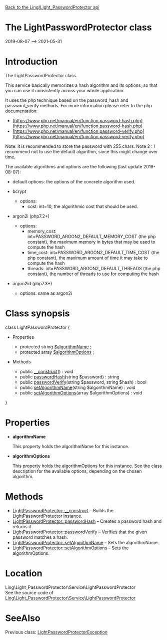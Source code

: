[Back to the Ling/Light_PasswordProtector api](https://github.com/lingtalfi/Light_PasswordProtector/blob/master/doc/api/Ling/Light_PasswordProtector.md)



The LightPasswordProtector class
================
2019-08-07 --> 2021-05-31






Introduction
============

The LightPasswordProtector class.


This service basically memorizes a hash algorithm and its options, so that you can use it consistently across your whole application.

It uses the php technique based on the password_hash and password_verify methods.
For more information please refer to the php documentation:

- [https://www.php.net/manual/en/function.password-hash.php](https://www.php.net/manual/en/function.password-hash.php)
- [https://www.php.net/manual/en/function.password-verify.php](https://www.php.net/manual/en/function.password-verify.php)


Note: it is recommended to store the password with 255 chars.
Note 2 : I recommend not to use the default algorithm, since this might change over time.




The available algorithms and options are the following (last update 2019-08-07):


- default
     options: the options of the concrete algorithm used.

- bcrypt
     - options:
         - cost: int=10, the algorithmic cost that should be used.

- argon2i (php7.2+)
     - options:
         - memory_cost: int=PASSWORD_ARGON2_DEFAULT_MEMORY_COST (the php constant), the maximum memory in bytes that may be used to compute the hash
         - time_cost: int=PASSWORD_ARGON2_DEFAULT_TIME_COST (the php constant), the maximum amount of time it may take to compute the hash
         - threads: int=PASSWORD_ARGON2_DEFAULT_THREADS (the php constant), the number of threads to use for computing the hash



- argon2id (php7.3+)
     - options: same as argon2i



Class synopsis
==============


class <span class="pl-k">LightPasswordProtector</span>  {

- Properties
    - protected string [$algorithmName](#property-algorithmName) ;
    - protected array [$algorithmOptions](#property-algorithmOptions) ;

- Methods
    - public [__construct](https://github.com/lingtalfi/Light_PasswordProtector/blob/master/doc/api/Ling/Light_PasswordProtector/Service/LightPasswordProtector/__construct.md)() : void
    - public [passwordHash](https://github.com/lingtalfi/Light_PasswordProtector/blob/master/doc/api/Ling/Light_PasswordProtector/Service/LightPasswordProtector/passwordHash.md)(string $password) : string
    - public [passwordVerify](https://github.com/lingtalfi/Light_PasswordProtector/blob/master/doc/api/Ling/Light_PasswordProtector/Service/LightPasswordProtector/passwordVerify.md)(string $password, string $hash) : bool
    - public [setAlgorithmName](https://github.com/lingtalfi/Light_PasswordProtector/blob/master/doc/api/Ling/Light_PasswordProtector/Service/LightPasswordProtector/setAlgorithmName.md)(string $algorithmName) : void
    - public [setAlgorithmOptions](https://github.com/lingtalfi/Light_PasswordProtector/blob/master/doc/api/Ling/Light_PasswordProtector/Service/LightPasswordProtector/setAlgorithmOptions.md)(array $algorithmOptions) : void

}




Properties
=============

- <span id="property-algorithmName"><b>algorithmName</b></span>

    This property holds the algorithmName for this instance.
    
    

- <span id="property-algorithmOptions"><b>algorithmOptions</b></span>

    This property holds the algorithmOptions for this instance.
    See the class description for the available options, depending on the chosen algorithm.
    
    



Methods
==============

- [LightPasswordProtector::__construct](https://github.com/lingtalfi/Light_PasswordProtector/blob/master/doc/api/Ling/Light_PasswordProtector/Service/LightPasswordProtector/__construct.md) &ndash; Builds the LightPasswordProtector instance.
- [LightPasswordProtector::passwordHash](https://github.com/lingtalfi/Light_PasswordProtector/blob/master/doc/api/Ling/Light_PasswordProtector/Service/LightPasswordProtector/passwordHash.md) &ndash; Creates a password hash and returns it.
- [LightPasswordProtector::passwordVerify](https://github.com/lingtalfi/Light_PasswordProtector/blob/master/doc/api/Ling/Light_PasswordProtector/Service/LightPasswordProtector/passwordVerify.md) &ndash; Verifies that the given password matches a hash.
- [LightPasswordProtector::setAlgorithmName](https://github.com/lingtalfi/Light_PasswordProtector/blob/master/doc/api/Ling/Light_PasswordProtector/Service/LightPasswordProtector/setAlgorithmName.md) &ndash; Sets the algorithmName.
- [LightPasswordProtector::setAlgorithmOptions](https://github.com/lingtalfi/Light_PasswordProtector/blob/master/doc/api/Ling/Light_PasswordProtector/Service/LightPasswordProtector/setAlgorithmOptions.md) &ndash; Sets the algorithmOptions.





Location
=============
Ling\Light_PasswordProtector\Service\LightPasswordProtector<br>
See the source code of [Ling\Light_PasswordProtector\Service\LightPasswordProtector](https://github.com/lingtalfi/Light_PasswordProtector/blob/master/Service/LightPasswordProtector.php)



SeeAlso
==============
Previous class: [LightPasswordProtectorException](https://github.com/lingtalfi/Light_PasswordProtector/blob/master/doc/api/Ling/Light_PasswordProtector/Exception/LightPasswordProtectorException.md)<br>
